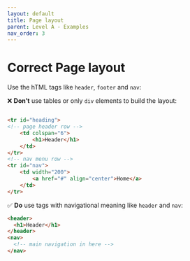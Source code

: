 ```yaml
---
layout: default
title: Page layout
parent: Level A - Examples
nav_order: 3
---
```


# Correct Page layout 

Use the hTML tags like `header`, `footer` and `nav`:

 
❌ **Don’t** use tables or only `div` elements to build the layout:
```html

<tr id="heading">
<!-- page header row -->
    <td colspan="6">
        <h1>Header</h1>
    </td>
</tr>
<!-- nav menu row -->
<tr id="nav">
    <td width="200">
        <a href="#" align="center">Home</a>
    </td>
</tr>
```  
✅ **Do** use tags with navigational meaning like `header` and `nav`:
```html
<header>
  <h1>Header</h1>
</header>
<nav>
  <!-- main navigation in here -->
</nav>
```
 